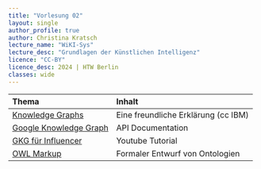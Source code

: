 ```yaml
---
title: "Vorlesung 02"
layout: single
author_profile: true
author: Christina Kratsch
lecture_name: "WiKI-Sys"
lecture_desc: "Grundlagen der Künstlichen Intelligenz"
licence: "CC-BY"
licence_desc: 2024 | HTW Berlin 
classes: wide
---
```




| Thema | Inhalt | 
|:------------- |  :---------- |
| [Knowledge Graphs](https://www.youtube.com/watch?v=y7sXDpffzQQ) |  Eine freundliche Erklärung (cc IBM) | 
| [Google Knowledge Graph](https://developers.google.com/knowledge-graph) |  API Documentation | 
| [GKG für Influencer](https://www.youtube.com/watch?v=Mq2HzMIkM1g) | Youtube Tutorial | 
| [OWL Markup](https://de.wikipedia.org/wiki/Web_Ontology_Language) | Formaler Entwurf von Ontologien |


